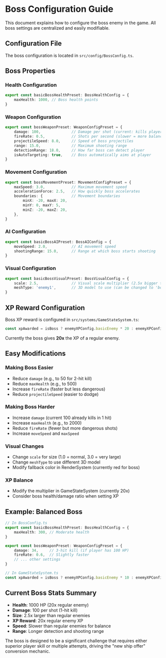 # Boss Configuration Guide

This document explains how to configure the boss enemy in the game. All boss settings are centralized and easily modifiable.

## Configuration File

The boss configuration is located in `src/config/BossConfig.ts`.

## Boss Properties

### Health Configuration
```typescript
export const basicBossHealthPreset: BossHealthConfig = {
    maxHealth: 1000, // Boss health points
}
```

### Weapon Configuration
```typescript
export const bossWeaponPreset: WeaponConfigPreset = {
    damage: 100,              // Damage per shot (current: kills player in 1 hit)
    fireRate: 0.5,            // Shots per second (slower = more balanced)
    projectileSpeed: 8.0,     // Speed of boss projectiles
    range: 15.0,              // Maximum shooting range
    detectionRange: 18.0,     // How far boss can detect player
    isAutoTargeting: true,    // Boss automatically aims at player
}
```

### Movement Configuration  
```typescript
export const bossMovementPreset: MovementConfigPreset = {
    maxSpeed: 3.0,            // Maximum movement speed
    accelerationForce: 2.5,   // How quickly boss accelerates
    boundaries: {             // Movement boundaries
        minX: -20, maxX: 20,
        minY: 0, maxY: 5,
        minZ: -20, maxZ: 20,
    },
}
```

### AI Configuration
```typescript
export const basicBossAIPreset: BossAIConfig = {
    moveSpeed: 2.0,           // AI movement speed
    shootingRange: 15.0,      // Range at which boss starts shooting
}
```

### Visual Configuration
```typescript
export const basicBossVisualPreset: BossVisualConfig = {
    scale: 2.5,               // Visual scale multiplier (2.5x bigger than enemies)
    meshType: 'enemy1',       // 3D model to use (can be changed to 'boss')
}
```

## XP Reward Configuration

Boss XP reward is configured in `src/systems/GameStateSystem.ts`:

```typescript
const xpAwarded = isBoss ? enemyXPConfig.basicEnemy * 20 : enemyXPConfig.basicEnemy
```

Currently the boss gives **20x** the XP of a regular enemy.

## Easy Modifications

### Making Boss Easier
- Reduce `damage` (e.g., to 50 for 2-hit kill)
- Reduce `maxHealth` (e.g., to 500)  
- Increase `fireRate` (faster but less dangerous)
- Reduce `projectileSpeed` (easier to dodge)

### Making Boss Harder
- Increase `damage` (current 100 already kills in 1 hit)
- Increase `maxHealth` (e.g., to 2000)
- Reduce `fireRate` (fewer but more dangerous shots)
- Increase `moveSpeed` and `maxSpeed`

### Visual Changes
- Change `scale` for size (1.0 = normal, 3.0 = very large)
- Change `meshType` to use different 3D model
- Modify fallback color in RenderSystem (currently red for boss)

### XP Balance
- Modify the multiplier in GameStateSystem (currently 20x)
- Consider boss health/damage ratio when setting XP

## Example: Balanced Boss
```typescript
// In BossConfig.ts
export const basicBossHealthPreset: BossHealthConfig = {
    maxHealth: 300, // Moderate health
}

export const bossWeaponPreset: WeaponConfigPreset = {
    damage: 34,     // 3-hit kill (if player has 100 HP)
    fireRate: 0.6,  // Slightly faster
    // ... other settings
}

// In GameStateSystem.ts  
const xpAwarded = isBoss ? enemyXPConfig.basicEnemy * 10 : enemyXPConfig.basicEnemy
```

## Current Boss Stats Summary

- **Health**: 1000 HP (20x regular enemy)
- **Damage**: 100 per shot (1-hit kill)
- **Size**: 2.5x larger than regular enemies  
- **XP Reward**: 20x regular enemy XP
- **Speed**: Slower than regular enemies for balance
- **Range**: Longer detection and shooting range

The boss is designed to be a significant challenge that requires either superior player skill or multiple attempts, driving the "new ship offer" conversion mechanic.